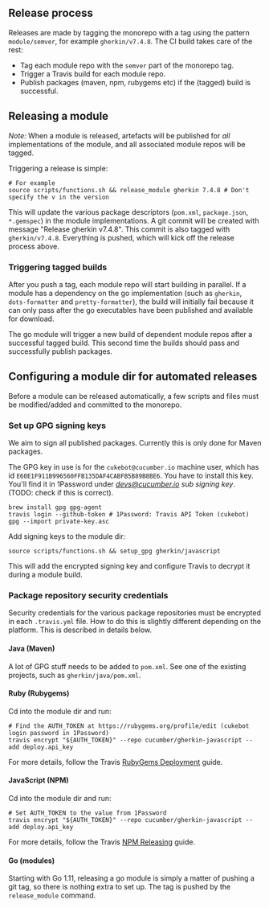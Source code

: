 ## Release process

Releases are made by tagging the monorepo with a tag using the pattern
`module/semver`, for example `gherkin/v7.4.8`. The CI build takes care of the rest:

- Tag each module repo with the `semver` part of the monorepo tag.
- Trigger a Travis build for each module repo.
- Publish packages (maven, npm, rubygems etc) if the (tagged) build is successful.

## Releasing a module

*Note:* When a module is released, artefacts will be published for *all* implementations
of the module, and all associated module repos will be tagged.

Triggering a release is simple:

    # For example
    source scripts/functions.sh && release_module gherkin 7.4.8 # Don't specify the v in the version

This will update the various package descriptors (`pom.xml`, `package.json`, `*.gemspec`)
in the module implementations. A git commit will be created with message "Release gherkin v7.4.8". 
This commit is also tagged with `gherkin/v7.4.8`. Everything is pushed, which will kick 
off the release process above.

### Triggering tagged builds

After you push a tag, each module repo will start building in parallel. If a module
has a dependency on the go implementation (such as `gherkin`, `dots-formatter` and
`pretty-formatter`), the build will initially fail because it can only pass after 
the go executables have been published and available for download.

The go module will trigger a new build of dependent module repos after a successful
tagged build. This second time the builds should pass and successfully publish packages.

## Configuring a module dir for automated releases

Before a module can be released automatically, a few scripts and files must be 
modified/added and committed to the monorepo.

### Set up GPG signing keys

We aim to sign all published packages. Currently this is only done for Maven
packages.

The GPG key in use is for the `cukebot@cucumber.io` machine user, which has id `E60E1F911B996560FFB135DAF4CABFB5B89B8BE6`. You have to install this key.
You'll find it in 1Password under *devs@cucumber.io sub signing key*. (TODO: check
if this is correct).

    brew install gpg gpg-agent
    travis login --github-token # 1Password: Travis API Token (cukebot)
    gpg --import private-key.asc

Add signing keys to the module dir:

    source scripts/functions.sh && setup_gpg gherkin/javascript

This will add the encrypted signing key and configure Travis to decrypt it during
a module build.

### Package repository security credentials

Security credentials for the various package repositories must be encrypted
in each `.travis.yml` file. How to do this is slightly different depending
on the platform. This is described in details below.

#### Java (Maven)

A lot of GPG stuff needs to be added to `pom.xml`. See one of the existing projects,
such as `gherkin/java/pom.xml`.

#### Ruby (Rubygems)

Cd into the module dir and run:

    # Find the AUTH_TOKEN at https://rubygems.org/profile/edit (cukebot login password in 1Password)
    travis encrypt "${AUTH_TOKEN}" --repo cucumber/gherkin-javascript --add deploy.api_key

For more details, follow the Travis [RubyGems Deployment](https://docs.travis-ci.com/user/deployment/rubygems/) guide.

#### JavaScript (NPM)

Cd into the module dir and run:

    # Set AUTH_TOKEN to the value from 1Password
    travis encrypt "${AUTH_TOKEN}" --repo cucumber/gherkin-javascript --add deploy.api_key

For more details, follow the Travis [NPM Releasing](https://docs.travis-ci.com/user/deployment/npm/) guide.

#### Go (modules)

Starting with Go 1.11, releasing a go module is simply a matter of pushing a git tag,
so there is nothing extra to set up. The tag is pushed by the `release_module` command.
